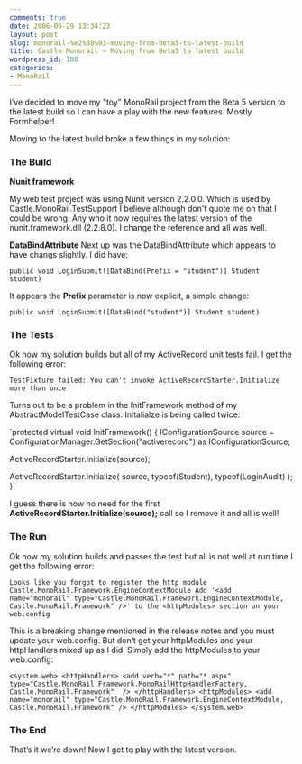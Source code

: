 ```yaml
---
comments: true
date: 2006-06-29 13:34:23
layout: post
slug: monorail-%e2%80%93-moving-from-beta5-to-latest-build
title: Castle Monorail – Moving from Beta5 to latest build
wordpress_id: 100
categories:
- MonoRail
---
```


I’ve decided to move my "toy" MonoRail project from the Beta 5 version to the latest build so I can have a play with the new features. Mostly Formhelper!

Moving to the latest build broke a few things in my solution:



### The Build


**Nunit framework**

My web test project was using Nunit version 2.2.0.0. Which is used by Castle.MonoRail.TestSupport I believe although don't quote me on that I could be wrong. Any who it now requires the latest version of the nunit.framework.dll (2.2.8.0). I change the reference and all was well.

**DataBindAttribute**
Next up was the DataBindAttribute which appears to have changs slightly. I did have:

`public void LoginSubmit([DataBind(Prefix = "student")] Student student)`

It appears the **Prefix** parameter is now explicit, a simple change:

`public void LoginSubmit([DataBind("student")] Student student)`



### The Tests


Ok now my solution builds but all of my ActiveRecord unit tests fail. I get the following error:

`TestFixture failed: You can't invoke ActiveRecordStarter.Initialize more than once`

Turns out to be a problem in the InitFramework method of my AbstractModelTestCase class. Initalialze is being called twice:

`protected virtual void InitFramework()
{
  IConfigurationSource source = ConfigurationManager.GetSection("activerecord") as IConfigurationSource;

  ActiveRecordStarter.Initialize(source);

  ActiveRecordStarter.Initialize( source, typeof(Student), typeof(LoginAudit) );
}`

I guess there is now no need for the first **ActiveRecordStarter.Initialize(source);** call so I remove it and all is well!



### The Run


Ok now my solution builds and passes the test but all is not well at run time I get the following error:

`Looks like you forgot to register the http module Castle.MonoRail.Framework.EngineContextModule
Add '<add name="monorail" type="Castle.MonoRail.Framework.EngineContextModule, Castle.MonoRail.Framework" />' to the <httpModules> section on your web.config`

This is a breaking change mentioned in the release notes and you must update your web.config. But don’t get your httpModules and your httpHandlers mixed up as I did. Simply add the httpModules to your web.config:

`<system.web>
  <httpHandlers>
		<add verb="*" path="*.aspx" type="Castle.MonoRail.Framework.MonoRailHttpHandlerFactory, Castle.MonoRail.Framework"  />
  </httpHandlers>
  <httpModules>
		<add name="monorail" type="Castle.MonoRail.Framework.EngineContextModule, Castle.MonoRail.Framework" />
	</httpModules>
</system.web>
`



### The End


That’s it we’re down! Now I get to play with the latest version.
